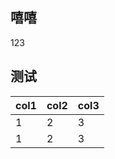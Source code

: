 ## 嘻嘻

123

## 测试


| col1 | col2 | col3 |
| ---- | ---- | ---- |
| 1    | 2    | 3    |
| 1    | 2    | 3    |
